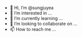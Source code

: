 - 👋 Hi, I’m @sungjuyea
- 👀 I’m interested in ...
- 🌱 I’m currently learning ...
- 💞️ I’m looking to collaborate on ...
- 📫 How to reach me ...

<!---
sungjuyea/sungjuyea is a ✨ special ✨ repository because its `README.md` (this file) appears on your GitHub profile.
You can click the Preview link to take a look at your changes.
--->
